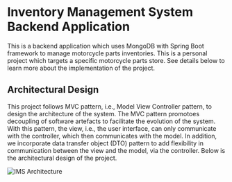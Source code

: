 # Inventory Management System Backend Application

This is a backend application which uses MongoDB with Spring Boot framework to manage motorcycle parts inventories. This is a personal project which targets a specific motorcycle parts store. See details below to learn more about the implementation of the project.

## Architectural Design
This project follows MVC pattern, i.e., Model View Controller pattern, to design the architecture of the system. The MVC pattern promotoes decoupling of software artefacts to facilitate the evolution of the system. With this pattern, the view, i.e., the user interface, can only communicate with the controller, which then communicates with the model. In addition, we incorporate data transfer object (DTO) pattern to add flexibility in communication between the view and the model, via the controller. Below is the architectural design of the project.


![IMS Architecture](https://user-images.githubusercontent.com/24963911/215000532-7f4111ae-b0a3-4206-9a39-b66488a0f3ab.png)
